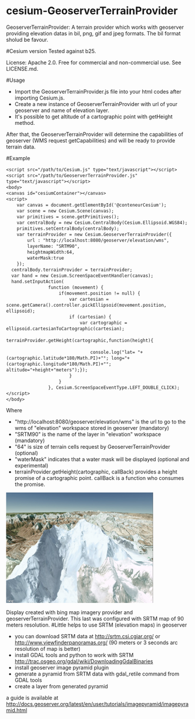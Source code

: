 cesium-GeoserverTerrainProvider
================

GeoserverTerrainProvider: A terrain provider which works with geoserver providing elevation datas in bil, png, gif and jpeg formats. The bil format sholud be favour. 

#Cesium version 
Tested against b25.

License: Apache 2.0. Free for commercial and non-commercial use. See LICENSE.md.

#Usage

- Import the GeoserverTerrainProvider.js file into your html codes after importing Cesium.js.
- Create a new instance of GeoserverTerrainProvider with url of your geoserver and name of elevation layer.
- It's possible to get altitude of a cartographic point with getHeight method.

After that, the GeoserverTerrainProvider will determine the capabilities of geoserver (WMS request getCapabilities) and will be ready to provide terrain data.

#Example

    <script src="/path/to/Cesium.js" type="text/javascript"></script>
    <script src="/path/to/GeoserverTerrainProvider.js" type="text/javascript"></script>
    <body>
	<canvas id="cesiumContainer"></canvas>
	<script>
		var canvas = document.getElementById('@conteneurCesium');
		var scene = new Cesium.Scene(canvas);
		var primitives = scene.getPrimitives();
		var centralBody = new Cesium.CentralBody(Cesium.Ellipsoid.WGS84);
		primitives.setCentralBody(centralBody);
		var terrainProvider = new Cesium.GeoserverTerrainProvider({
	        url : "http://localhost:8080/geoserver/elevation/wms",
	        layerName: "SRTM90",
	        heightmapWidth:64,
	        waterMask:true
	    });
	  centralBody.terrainProvider = terrainProvider; 
	  var hand = new Cesium.ScreenSpaceEventHandler(canvas);
      hand.setInputAction(
    	            function (movement) {
    	            	if(movement.position != null) {
    	                    var cartesian = scene.getCamera().controller.pickEllipsoid(movement.position, ellipsoid);
    	                    if (cartesian) {
    	                    	var cartographic = ellipsoid.cartesianToCartographic(cartesian);
    	                    	terrainProvider.getHeight(cartographic,function(height){
    	                    		
    	                    		console.log("lat= "+(cartographic.latitude*180/Math.PI)+"°; long="+(cartographic.longitude*180/Math.PI)+"°; altitude="+height+"meters");});
    	                    }
    	                }
    	            }, Cesium.ScreenSpaceEventType.LEFT_DOUBLE_CLICK);
	</script>
    </body>
Where
- "http://localhost:8080/geoserver/elevation/wms" is the url to go to the wms of "elevation" workspace stored in geoserver (mandatory)
- "SRTM90" is the name of the layer in "elevation" workspace (mandatory)
- "64" is size of terrain cells request by GeoserverTerrainProvider (optional)
- "waterMask" indicates that a water mask will be displayed (optional and experimental)
- terrainProvider.getHeight(cartographic, callBack) provides a height promise of a cartographic point. callBack is a function who consumes the promise. 

<img src="images/MountEverestWithGeoserver.jpg" width="400" height="300" />

Display created with bing map imagery provider and geoserverTerrainProvider. This last was configured with SRTM map of 90 meters resolution. 
#Little helps to use SRTM (elevation maps) in geoserver
- you can download SRTM data at http://srtm.csi.cgiar.org/  or http://www.viewfinderpanoramas.org/ (90 meters or 3 seconds arc resolution of map is better)
- install GDAL tools and python to work with SRTM http://trac.osgeo.org/gdal/wiki/DownloadingGdalBinaries 
- install geoserver image pyramid plugin 
- generate a pyramid from SRTM data with gdal_retile command from GDAL tools
- create a layer from generated pyramid

a guide is available at http://docs.geoserver.org/latest/en/user/tutorials/imagepyramid/imagepyramid.html 

